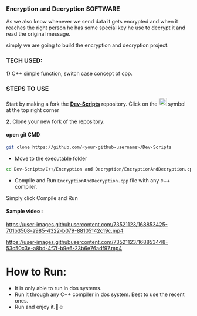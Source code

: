 ### Encryption and Decryption SOFTWARE
As we also know whenever we send data it gets encrypted and when it reaches the right person he has some special key he use to decrypt it and read the original message.

simply we are going to build the encryption and decryption project.
### TECH USED:
 **1)** C++
    simple function, switch case concept of cpp.
    
### STEPS TO USE
Start by making a fork the [**Dev-Scripts**](https://github.com/abhijeet007rocks8/Dev-Scripts) repository. Click on the <a href="https://github.com/abhijeet007rocks8/Dev-Scripts/fork"><img src="https://i.imgur.com/G4z1kEe.png" height="21" width="21"></a> symbol at the top right corner

**2.** Clone your new fork of the repository:
#### open git CMD
```bash
git clone https://github.com/<your-github-username>/Dev-Scripts
```

 - Move to the executable folder
 ```bash
 cd Dev-Scripts/C++/Encryption and Decryption/EncryptionAndDecryption.cpp
 ```
 - Compile and Run ```EncryptionAndDecryption.cpp``` file with any c++ compiler.
 
 Simply click Compile and Run
 
 #### Sample video :
 
 


https://user-images.githubusercontent.com/73521123/168853425-701b3508-a985-4322-b079-88105142c19c.mp4



https://user-images.githubusercontent.com/73521123/168853448-53c50c3e-a8bd-4f7f-b9e6-23b6e76adf97.mp4



# How to Run:

- It is only able to run in dos systems.
- Run it through any C++ compiler in dos system. Best to use the recent ones.
- Run and enjoy it.🥲☺️
